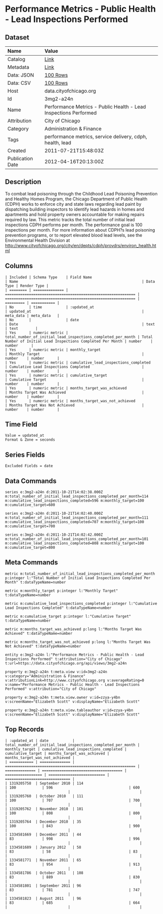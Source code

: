 # Performance Metrics - Public Health - Lead Inspections Performed

## Dataset

| Name | Value |
| :--- | :---- |
| Catalog | [Link](https://catalog.data.gov/dataset/performance-metrics-public-health-lead-inspections-performed-c06c5) |
| Metadata | [Link](https://data.cityofchicago.org/api/views/3mg2-a24n) |
| Data: JSON | [100 Rows](https://data.cityofchicago.org/api/views/3mg2-a24n/rows.json?max_rows=100) |
| Data: CSV | [100 Rows](https://data.cityofchicago.org/api/views/3mg2-a24n/rows.csv?max_rows=100) |
| Host | data.cityofchicago.org |
| Id | 3mg2-a24n |
| Name | Performance Metrics - Public Health - Lead Inspections Performed |
| Attribution | City of Chicago |
| Category | Administration & Finance |
| Tags | performance metrics, service delivery, cdph, health, lead |
| Created | 2011-07-21T15:48:03Z |
| Publication Date | 2012-04-16T20:13:00Z |

## Description

To combat lead poisoning through the Childhood Lead Poisoning Prevention and Healthy Homes Program, the Chicago Department of Public Health (CDPH) works to enforce city and state laws regarding lead paint by dispatching building inspectors to identify lead hazards in homes and apartments and hold property owners accountable for making repairs required by law.  This metric tracks the total number of initial lead inspections CDPH performs per month.  The performance goal is 100 inspections per month.  For more information about CDPH?s lead poisoning prevention programs, or to report elevated blood lead levels, see the Environmental Health Division at http://www.cityofchicago.org/city/en/depts/cdph/provdrs/environ_health.html

## Columns

```ls
| Included | Schema Type    | Field Name                                                   | Name                                                         | Data Type | Render Type |
| ======== | ============== | ============================================================ | ============================================================ | ========= | =========== |
| No       | time           | :updated_at                                                  | updated_at                                                   | meta_data | meta_data   |
| No       |                | date                                                         | Date                                                         | text      | text        |
| Yes      | numeric metric | total_number_of_initial_lead_inspections_completed_per_month | Total Number of Initial Lead Inspections Completed Per Month | number    | number      |
| Yes      | numeric metric | monthly_target                                               | Monthly Target                                               | number    | number      |
| Yes      | numeric metric | cumulative_lead_inspections_completed                        | Cumulative Lead Inspections Completed                        | number    | number      |
| Yes      | numeric metric | cumulative_target                                            | Cumulative Target                                            | number    | number      |
| Yes      | numeric metric | months_target_was_achieved                                   | Months Target Was Achieved                                   | number    | number      |
| Yes      | numeric metric | months_target_was_not_achieved                               | Months Target Was Not Achieved                               | number    | number      |
```

## Time Field

```ls
Value = updated_at
Format & Zone = seconds
```

## Series Fields

```ls
Excluded Fields = date
```

## Data Commands

```ls
series e:3mg2-a24n d:2011-10-21T14:02:38.000Z m:total_number_of_initial_lead_inspections_completed_per_month=114 m:cumulative_lead_inspections_completed=596 m:monthly_target=100 m:cumulative_target=600

series e:3mg2-a24n d:2011-10-21T14:02:40.000Z m:total_number_of_initial_lead_inspections_completed_per_month=111 m:cumulative_lead_inspections_completed=707 m:monthly_target=100 m:cumulative_target=700

series e:3mg2-a24n d:2011-10-21T14:02:42.000Z m:total_number_of_initial_lead_inspections_completed_per_month=101 m:cumulative_lead_inspections_completed=808 m:monthly_target=100 m:cumulative_target=800
```

## Meta Commands

```ls
metric m:total_number_of_initial_lead_inspections_completed_per_month p:integer l:"Total Number of Initial Lead Inspections Completed Per Month" t:dataTypeName=number

metric m:monthly_target p:integer l:"Monthly Target" t:dataTypeName=number

metric m:cumulative_lead_inspections_completed p:integer l:"Cumulative Lead Inspections Completed" t:dataTypeName=number

metric m:cumulative_target p:integer l:"Cumulative Target" t:dataTypeName=number

metric m:months_target_was_achieved p:long l:"Months Target Was Achieved" t:dataTypeName=number

metric m:months_target_was_not_achieved p:long l:"Months Target Was Not Achieved" t:dataTypeName=number

entity e:3mg2-a24n l:"Performance Metrics - Public Health - Lead Inspections Performed" t:attribution="City of Chicago" t:url=https://data.cityofchicago.org/api/views/3mg2-a24n

property e:3mg2-a24n t:meta.view v:id=3mg2-a24n v:category="Administration & Finance" v:attributionLink=http://www.cityofchicago.org v:averageRating=0 v:name="Performance Metrics - Public Health - Lead Inspections Performed" v:attribution="City of Chicago"

property e:3mg2-a24n t:meta.view.owner v:id=zzya-y4bn v:screenName="Elizabeth Scott" v:displayName="Elizabeth Scott"

property e:3mg2-a24n t:meta.view.tableauthor v:id=zzya-y4bn v:screenName="Elizabeth Scott" v:displayName="Elizabeth Scott"
```

## Top Records

```ls
| :updated_at | date           | total_number_of_initial_lead_inspections_completed_per_month | monthly_target | cumulative_lead_inspections_completed | cumulative_target | months_target_was_achieved | months_target_was_not_achieved | 
| =========== | ============== | ============================================================ | ============== | ===================================== | ================= | ========================== | ============================== | 
| 1319205758  | September 2010 | 114                                                          | 100            | 596                                   | 600               |                            |                                | 
| 1319205760  | October 2010   | 111                                                          | 100            | 707                                   | 700               |                            |                                | 
| 1319205762  | November 2010  | 101                                                          | 100            | 808                                   | 800               |                            |                                | 
| 1319205764  | December 2010  | 35                                                           | 100            | 843                                   | 900               |                            |                                | 
| 1334581669  | December 2011  | 44                                                           | 83             | 998                                   | 996               |                            |                                | 
| 1334581689  | January 2012   | 58                                                           | 83             | 58                                    | 83                |                            |                                | 
| 1334581771  | November 2011  | 65                                                           | 83             | 954                                   | 913               |                            |                                | 
| 1334581786  | October 2011   | 108                                                          | 83             | 889                                   | 830               |                            |                                | 
| 1334581801  | September 2011 | 96                                                           | 83             | 781                                   | 747               |                            |                                | 
| 1334581823  | August 2011    | 96                                                           | 83             | 685                                   | 664               |                            |                                | 
```